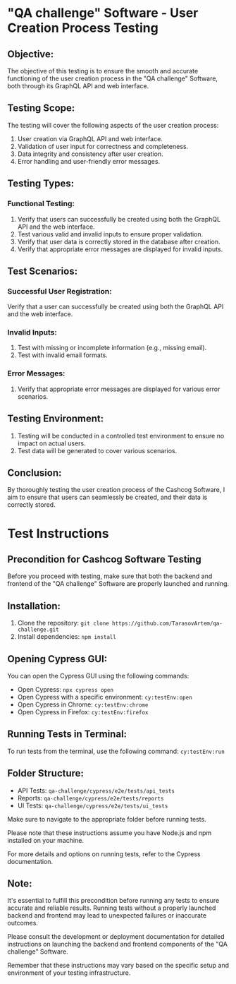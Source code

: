 # "QA challenge" Software - User Creation Process Testing

## Objective:
The objective of this testing is to ensure the smooth and accurate functioning of the user creation process in the "QA challenge" Software, both through its GraphQL API and web interface.

## Testing Scope:
The testing will cover the following aspects of the user creation process:

1. User creation via GraphQL API and web interface.
2. Validation of user input for correctness and completeness.
3. Data integrity and consistency after user creation.
4. Error handling and user-friendly error messages.

## Testing Types:
### Functional Testing:
1. Verify that users can successfully be created using both the GraphQL API and the web interface.
2. Test various valid and invalid inputs to ensure proper validation.
3. Verify that user data is correctly stored in the database after creation.
4. Verify that appropriate error messages are displayed for invalid inputs.

## Test Scenarios:
### Successful User Registration:
Verify that a user can successfully be created using both the GraphQL API and the web interface.

### Invalid Inputs:
1. Test with missing or incomplete information (e.g., missing email).
2. Test with invalid email formats.

### Error Messages:
1. Verify that appropriate error messages are displayed for various error scenarios.

## Testing Environment:
1. Testing will be conducted in a controlled test environment to ensure no impact on actual users.
2. Test data will be generated to cover various scenarios.

## Conclusion:
By thoroughly testing the user creation process of the Cashcog Software, I aim to ensure that users can seamlessly be created, and their data is correctly stored.

# Test Instructions

## Precondition for Cashcog Software Testing

Before you proceed with testing, make sure that both the backend and frontend of the "QA challenge" Software are properly launched and running.

## Installation:
1. Clone the repository: `git clone https://github.com/TarasovArtem/qa-challenge.git`
2. Install dependencies: `npm install`

## Opening Cypress GUI:
You can open the Cypress GUI using the following commands:

- Open Cypress: `npx cypress open`
- Open Cypress with a specific environment: `cy:testEnv:open`
- Open Cypress in Chrome: `cy:testEnv:chrome`
- Open Cypress in Firefox: `cy:testEnv:firefox`

## Running Tests in Terminal:
To run tests from the terminal, use the following command: `cy:testEnv:run`

## Folder Structure:
- API Tests: `qa-challenge/cypress/e2e/tests/api_tests`
- Reports: `qa-challenge/cypress/e2e/tests/reports`
- UI Tests: `qa-challenge/cypress/e2e/tests/ui_tests`

Make sure to navigate to the appropriate folder before running tests.

Please note that these instructions assume you have Node.js and npm installed on your machine.

For more details and options on running tests, refer to the Cypress documentation.

## Note:
It's essential to fulfill this precondition before running any tests to ensure accurate and reliable results. Running tests without a properly launched backend and frontend may lead to unexpected failures or inaccurate outcomes.

Please consult the development or deployment documentation for detailed instructions on launching the backend and frontend components of the "QA challenge" Software.

Remember that these instructions may vary based on the specific setup and environment of your testing infrastructure.



